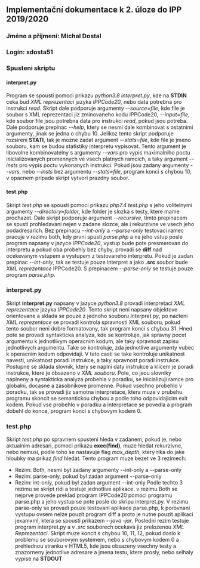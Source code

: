 ## Implementační dokumentace k 2. úloze do IPP 2019/2020
### Jméno a příjmení: Michal Dostal
### Login: xdosta51

### Spusteni skriptu

#### interpret.py
Program se spousti pomoci prikazu *python3.8 interpret.py*, kde na **STDIN** ceka bud *XML reprezentaci* jazyka *IPPCode20*, nebo data potrebna pro instrukci *read*.
Skript dale podporuje argumenty *--source=file*, kde file je soubor s XML reprezentaci jiz zminovaneho kodu IPPCode20, *--input=file*,
kde soubor file jsou potrebna data pro instrukci *read*, pokud jsou potreba. Dale podporuje prepinac *--help*, ktery se nesmi dale kombinovat s ostatnimi argumenty,
jinak se jedna o chybu 10. Jelikoz tento skript podporuje rozsireni **STATI**, tak je mozne zadat argument *--stats=file*, kde file je jmeno souboru,
kam se budou statistiky interpretu vypisovat. Tento argument je libovolne kombinovatelny s argumenty *--vars* pro vypis maximalniho poctu inicializovanych promennych
ve vsech platnych ramcich, a taky argument *--insts* pro vypis poctu vykonanych instrukci. Pokud jsou zadany argumenty *--vars*, nebo *--insts* 
bez argumentu *--stats=file*, program konci s chybou 10, v opacnem pripade skript vytvori prazdny soubor.

#### test.php
Skript *test.php* se spousti pomoci prikazu *php7.4 test.php* s jeho volitelnymi argumenty *--directory=folder*, kde folder je slozka s testy, ktere mame prochazet.
Dale skript podporuje argument *--recursive*, timto prepinacem se spusti prohledavani nejen v zadane slozce, ale i rekurzivne ve vsech jeho podadresarich. Bez 
prepinacu *--int-only* a *--parse-only* testovaci ramec pracuje v rezimu both, kdy prvni spusti *parse.php* a na jeho vstup posle program napsany v jazyce *IPPCode20*, 
vystup bude pote presmerovan do interpretu a pokud oba probehly bez chyby, provadi se **diff** nad ocekevanym vstupem a vystupem z testovaneho interpretu. Pokud je 
zadan prepinac *--int-only*, tak se testuje pouze interpret a jako **.src** soubor bude *XML reprezentace* IPPCode20. S prepinacem *--parse-only* se testuje pouze
program *parse.php*.

### interpret.py
Skript **interpret.py** napsany v jazyce *python3.8* provadi interpretaci *XML reprezentace* jazyka *IPPCode20*. Tento skript neni napsany objektove orientovane a
sklada se pouze z jednoho souboru *interpret.py*, po nacteni *XML reprezentace* se provadi kontrola spravnosti XML souboru, pokud tento soubor neni dobre formatovany,
tak program konci s chybou 31. Hned pote se provadi syntakticka analyza, kde se kontroluje, jak spravny pocet argumentu k jednotlivym operacnim kodum, ale taky spravnost
zapisu jednotlivych argumentu. Take se kontroluje, zda jednotlive argumenty vubec k operacnim kodum odpovidaji. V teto casti se take kontroluje unikatnost navesti, unikatnost poradi instrukce, a taky spravnost poradi instrukce. Postupne se sklada slovnik, ktery se naplni daty instrukce a klicem je poradi instrukce, ktere je 
obsazeno v *XML souboru*. Pote, co jsou slovniky naplneny a syntakticka analyza probehla v poradku, se inicializuji ramce pro globalni, docasne a zasobnikove promenne.
Pokud vsechno probehlo v poradku, tak se provadi jiz samotna interpretace, ktera muze v prubehu programu skoncit se semantickou chybou a podle toho odpovidajicim
exit kodem. Pokud vse probehlo v poradku a interpretace se povedla a program dobehl do konce, program konci s chybovym kodem 0.

### test.php
Skript *test.php* po spravnem spusteni hleda v zadanem, pokud je, nebo aktualnim adresari, pomoci prikazu **exec(find)**, muze hledat rekurzivne, nebo nemusi,
podle toho se nastavuje flag *max_depth*, ktery rika do jake hloubky ma prikaz *find* hledat. 
Tento program muze bezet ve 3 rezimech:
 - Rezim: Both, nesmi byt zadany argumenty --int-only a --parse-only
 - Rezim: parse-only, pokud byl zadan argument --parse-only
 - Rezim: int-only, pokud byl zadan argument --int-only
Podle techto 3 rezimu se skript ridi a testuje jednotlive aplikace. v rezimu Both se nejprve provede preklad program IPPCode20 pomoci programu parse.php a jeho
vystup se pote posle do skripu interpret.py. V rezimu parse-only se provadi pouze testovani aplikace parse.php, k porovnani vystupu ovsem nelze pouzit program 
diff a proto je nutne pouzit aplikaci jexamxml, ktera se spousti prikazem *--java -jar*. Posledni rezim testuje program interpret.py a v *.src* souborech ocekava
jiz prelozenou *XML Reprezentaci*. Skript muze koncit s chybou 10, 11, 12, pokud doslo k problemu se souborovym systemem, nebo s chybovym kodem 0 a prehlednou 
stranku v HTML5, kde jsou obsazeny vsechny testy a znazorneny jednotlive adresare a jmena testu, ktere prosly, nebo selhaly vypise na **STDOUT**
